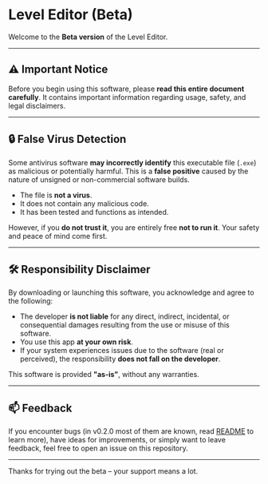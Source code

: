 # Level Editor (Beta)

Welcome to the **Beta version** of the Level Editor.

---

## ⚠️ Important Notice

Before you begin using this software, please **read this entire document carefully**. It contains important information regarding usage, safety, and legal disclaimers.

---

## 🔒 False Virus Detection

Some antivirus software **may incorrectly identify** this executable file (`.exe`) as malicious or potentially harmful. This is a **false positive** caused by the nature of unsigned or non-commercial software builds.

- The file is **not a virus**.
- It does not contain any malicious code.
- It has been tested and functions as intended.

However, if you **do not trust it**, you are entirely free **not to run it**. Your safety and peace of mind come first.

---

## 🛠️ Responsibility Disclaimer

By downloading or launching this software, you acknowledge and agree to the following:

- The developer **is not liable** for any direct, indirect, incidental, or consequential damages resulting from the use or misuse of this software.
- You use this app **at your own risk**.
- If your system experiences issues due to the software (real or perceived), the responsibility **does not fall on the developer**.

This software is provided **"as-is"**, without any warranties.

---

## 📫 Feedback

If you encounter bugs (in v0.2.0 most of them are known, read [README](README.md) to learn more), have ideas for improvements, or simply want to leave feedback, feel free to open an issue on this repository.

---

Thanks for trying out the beta – your support means a lot.
